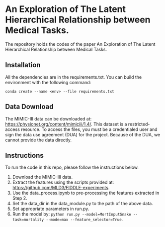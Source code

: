 # An Exploration of The Latent Hierarchical Relationship between Medical Tasks.

The repository holds the codes of the paper An Exploration of The Latent Hierarchical Relationship between Medical Tasks.

## Installation

All the dependencies are in the requirements.txt. You can build the environment with the following command:

`conda create --name <env> --file requirements.txt`

## Data Download

The MIMIC-III data can be downloaded at: https://physionet.org/content/mimiciii/1.4/. 
This dataset is a restricted-access resource. 
To access the files, you must be a credentialed user and sign the data use agreement (DUA) for the project. 
Because of the DUA, we cannot provide the data directly.

## Instructions

To run the code in this repo, please follow the instructions below.

1. Download the MIMIC-III data.
2. Extract the features using the scripts provided at: https://github.com/MLD3/FIDDLE-experiments.
3. Use the data_process.ipynb to pre-processing the features extracted in Step 2.
3. Set the data_dir in the data_module.py to the path of the above data.
4. Set appropriate parameters in run.py.
5. Run the model by: `python run.py --model=MortInputSnake --task=mortality --mode=max --feature_selector=True`.
